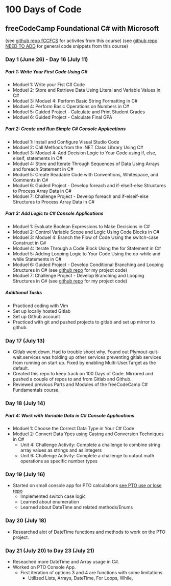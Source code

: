 # 100 Days of Code
## freeCodeCamp Foundational C# with Microsoft
(see [github repo fCCFCS](https://github.com/DabblingDrake/freeCodeCampFoundationalCSharp) for activites from this course)
(see [github repo NEED TO ADD]() for general code snippets from this course)
### Day 1 (June 26) - Day 16 (July 11)
##### Part 1: Write Your First Code Using C# 
- Moduel 1: Write your Fist C# Code
- Moduel 2: Store and Retrieve Data Using Literal and Variable Values in C#
- Moduel 3: Moduel 4: Perform Basic String Formatting in C#
- Moduel 4: Perform Basic Operations on Numbers in C#
- Moduel 5: Guided Project - Calculate and Print Student Grades
- Moduel 6: Guided Project - Calculate Final GPA
##### Part 2: Create and Run Simple C# Console Applications 
- Moduel 1: Install and Configure Visual Studio Code
- Moduel 2: Call Methods from the .NET Class Library Using C#
- Moduel 3: Moduel 4: Add Decision Logic to Your Code using  if, else, elseif, statements in C#
- Moduel 4: Store and Iterate Through Sequences of Data Using Arrays and foreach Statement in C#
- Moduel 5: Create Readable Code with Conventions, Whitespace, and Comments in C#
- Moduel 6: Guided Project - Develop foreach and if-elseif-else Structures to Process Array Data in C#
- Moduel 7: Challenge Project - Develop foreach and if-elseif-else Structures to Process Array Data in C#
##### Part 3: Add Logic to C# Console Applications 
- Moduel 1: Evaluate Boolean Expressions to Make Decisions in C#
- Moduel 2: Control Variable Scope and Logic Using Code Blocks in C#
- Moduel 3: Moduel 4: Branch the Flow of Code Using the switch-case Construct in C#
- Moduel 4: Iterate Through a Code Block Using the for Statement in C#
- Moduel 5: Adding Looping Logic to Your Code Using the do-while and while Statements in C#
- Moduel 6: Guided Project - Develop Conditional Branching and Looping Structures in C# (see [github repo](https://github.com/DabblingDrake/fcccsharp_3.6.gp) for my project code)
- Moduel 7: Challenge Project - Develop Branching and Looping Structures in C# (see [github repo](https://github.com/DabblingDrake/fcccsharp_3.7.cp) for my project code)
##### Additional Tasks
- Practiced coding with Vim
- Set up locally hosted Gitlab
- Set up Github account
- Practiced with git and pushed projects to gitlab and set up mirror to github.

### Day 17 (July 13)
- Gitlab went down. Had to trouble shoot why. Found out Plymout-quit-wait.services was holding up other services preventing gitlab services from running on start up. Fixed by enabling Multi-User.Target as the default.
- Created this repo to keep track on 100 Days of Code. Mirrored and pushed a couple of repos to and from Gitlab and Github. 
- Reviewed previous Parts and Modules of the freeCodeCamp C# Fundamentals course.

### Day 18 (July 14)
##### Part 4: Work with Variable Data in C# Console Applications
- Moduel 1: Choose the Correct Data Type in Your C# Code
- Moduel 2: Convert Data Ypes using Castng and Conversion Techniques in C#
    - Unit 4: Challenge Activity: Complete a challenge to combine string array values as strings and as integers
    - Unit 6: Challenge Activity: Complete a challenge to output math operations as specific number types

### Day 19 (July 16)
- Started on small console app for PTO calculations [see PTO use or lose repo](https://github.com/DabblingDrake/ptoUseOrLose)
    - Implemented switch case logic
    - Learned about enumeration 
    - Learned about DateTime and related methods/Enums

### Day 20 (July 18)
- Researched alot of DateTime functions and methods to work on the PTO project.

### Day 21 (July 20) to Day 23 (July 21) 
- Reseached more DateTime and Array usage in C#.
- Worked on PTO Console App. 
    - First iteration of options 3 and 4 are functions with some limitations.
        - Utilized Lists, Arrays, DateTime, For Loops, While,